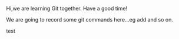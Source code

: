 Hi,we are learning Git together.
Have a good time!

We are going to record some git commands here...eg add and so on.

test